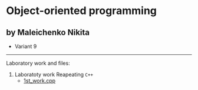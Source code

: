 # Object-oriented programming

## by Maleichenko Nikita
* Variant 9
***
Laboratory work and files:
1. Laboratoty work Reapeating `C++`
    * [1st_work.cpp](https://github.com/NIKITOOOK/Lesson_Variant_9/blob/main/1st_work.cpp)
